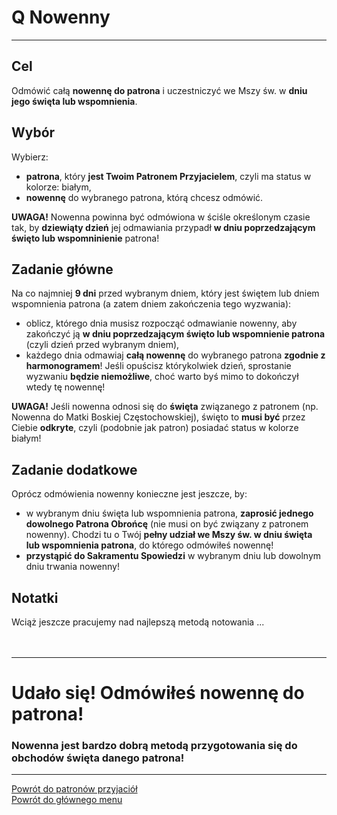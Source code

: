 # <span class="status status-list"><span class="status status-list">Q</span> Nowenny</span>
---
## Cel
Odmówić całą **nowennę do patrona** i uczestniczyć we Mszy św. w **dniu jego święta lub wspomnienia**.
## Wybór
Wybierz:
- **patrona**, który **jest Twoim Patronem Przyjacielem**, czyli ma status w kolorze: <span class="status status-white">białym</span>,
- **nowennę** do wybranego patrona, którą chcesz odmówić.

**UWAGA!** Nowenna powinna być odmówiona w ściśle określonym czasie tak, by **dziewiąty dzień** jej odmawiania przypadł **w dniu poprzedzającym święto lub wspomninienie** patrona!
## Zadanie główne
Na co najmniej **9 dni** przed <span class="selected-day-info">wybranym dniem</span>, który jest świętem lub dniem wspomnienia patrona (a zatem dniem zakończenia tego wyzwania):
- oblicz, którego dnia musisz rozpocząć odmawianie nowenny, aby zakończyć ją **w dniu poprzedzającym święto lub wspomnienie patrona** (czyli dzień przed <span class="selected-day-info">wybranym dniem</span>),
- każdego dnia odmawiaj **całą nowennę** do wybranego patrona **zgodnie z harmonogramem**! Jeśli opuścisz którykolwiek dzień, sprostanie wyzwaniu **będzie niemożliwe**, choć warto byś mimo to dokończył wtedy tę nowennę!

**UWAGA!** Jeśli nowenna odnosi się do **święta** związanego z patronem (np. Nowenna do Matki Boskiej Częstochowskiej), święto to **musi być** przez Ciebie **odkryte**, czyli (podobnie jak patron) posiadać status w kolorze <span class="status status-white">białym</span>!
## Zadanie dodatkowe
Oprócz odmówienia nowenny konieczne jest jeszcze, by:
- w <span class="selected-day-info">wybranym dniu</span> święta lub wspomnienia patrona, **zaprosić jednego dowolnego Patrona Obrońcę** (nie musi on być związany z patronem nowenny). Chodzi tu o Twój **pełny udział we Mszy św. w dniu święta lub wspomnienia patrona**, do którego odmówiłeś nowennę!
- **przystąpić do Sakramentu Spowiedzi** w <span class="selected-day-info">wybranym dniu</span> lub dowolnym dniu trwania nowenny!
## Notatki
Wciąż jeszcze pracujemy nad najlepszą metodą notowania ...
<br />
<br />
<br />

---
# Udało się! Odmówiłeś nowennę do patrona!
### Nowenna jest bardzo dobrą metodą przygotowania się do obchodów święta danego patrona!
---
[Powrót do patronów przyjaciół](patroni_przyjaciele.md)  
[Powrót do głównego menu](index.md)
